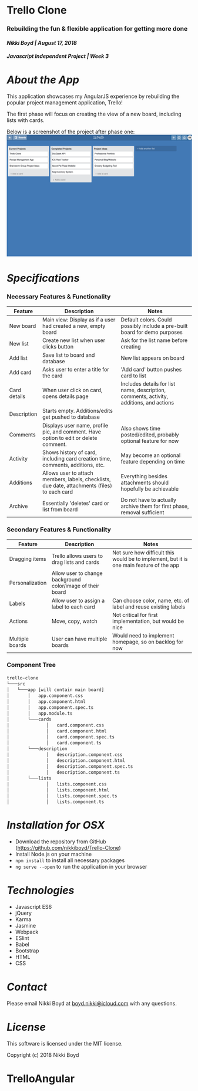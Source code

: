 # Trello Clone
### Rebuilding the fun & flexible application for getting more done
#### _Nikki Boyd | August 17, 2018_
#### _Javascript Independent Project | Week 3_


# _About the App_
This application showcases my AngularJS experience by rebuilding the popular project management application, Trello!

The first phase will focus on creating the view of a new board, including lists with cards.

Below is a screenshot of the project after phase one:
<img src="trello.png">

# _Specifications_

### Necessary Features & Functionality
| Feature | Description | Notes |
|--|--|--|
| New board | Main view: Display as if a user had created a new, empty board | Default colors. Could possibly include a pre-built board for demo purposes |
| New list | Create new list when user clicks button | Ask for the list name before creating |
| Add list | Save list to board and database | New list appears on board |
| Add card | Asks user to enter a title for the card | 'Add card' button pushes card to list |
| Card details | When user click on card, opens details page | Includes details for list name, description, comments, activity, additions, and actions |
| Description | Starts empty. Additions/edits get pushed to database | |
| Comments | Displays user name, profile pic, and comment. Have option to edit or delete comment. | Also shows time posted/edited, probably optional feature for now |
| Activity | Shows history of card, including card creation time, comments, additions, etc. | May become an optional feature depending on time |
| Additions | Allows user to attach members, labels, checklists, due date, attachments (files) to each card | Everything besides attachments should hopefully be achievable |
| Archive | Essentially 'deletes' card or list from board | Do not have to actually archive them for first phase, removal sufficient |

### Secondary Features & Functionality
| Feature | Description | Notes |
|--|--|--|
| Dragging items | Trello allows users to drag lists and cards | Not sure how difficult this would be to implement, but it is one main feature of the app |
| Personalization | Allow user to change background color/image of their board | |
| Labels | Allow user to assign a label to each card | Can choose color, name, etc. of label and reuse existing labels |
| Actions | Move, copy, watch | Not critical for first implementation, but would be nice |
| Multiple boards | User can have multiple boards | Would need to implement homepage, so on backlog for now |

### Component Tree
```
trello-clone  
└───src
│   └───app [will contain main board]
│       │   app.component.css
│       │   app.component.html
│       │   app.component.spec.ts
│       │   app.module.ts
│       └───cards
|              │   card.component.css
│              │   card.component.html
│              │   card.component.spec.ts
│              │   card.component.ts
│       └───description
|              │   description.component.css
│              │   description.component.html
│              │   description.component.spec.ts
│              │   description.component.ts
│       └───lists
|              │   lists.component.css
│              │   lists.component.html
│              │   lists.component.spec.ts
│              │   lists.component.ts
```

# _Installation for OSX_
- Download the repository from GitHub (https://github.com/nikkiboyd/Trello-Clone)
- Install Node.js on your machine
- `npm install` to install all necessary packages
- `ng serve --open` to run the application in your browser

# _Technologies_
- Javascript ES6
- jQuery
- Karma
- Jasmine
- Webpack
- ESlint
- Babel
- Bootstrap
- HTML
- CSS

# _Contact_
Please email Nikki Boyd at boyd.nikki@icloud.com with any questions.

# _License_
This software is licensed under the MIT license.

Copyright (c) 2018 Nikki Boyd
# TrelloAngular
